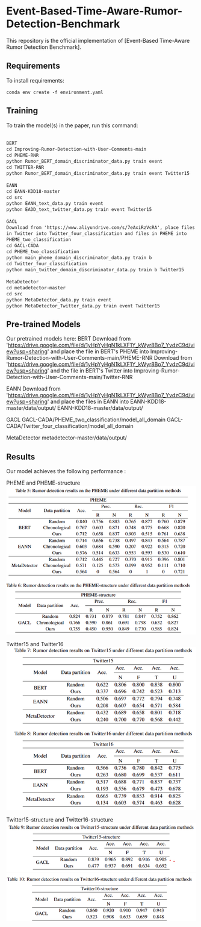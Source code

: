 # Event-Based-Time-Aware-Rumor-Detection-Benchmark
This repository is the official implementation of [Event-Based Time-Aware Rumor Detection
Benchmark]. 


## Requirements

To install requirements:

```setup
conda env create -f environment.yaml
```


## Training

To train the model(s) in the paper, run this command:

```train

BERT
cd Improving-Rumor-Detection-with-User-Comments-main
cd PHEME-RNR
python Rumor_BERT_domain_discriminator_data.py train event
cd TWITTER-RNR
python Rumor_BERT_domain_discriminator_data.py train event Twitter15

EANN
cd EANN-KDD18-master
cd src
python EANN_text_data.py train event
python EADD_text_twitter_data.py train event Twitter15

GACL
Download from 'https://www.aliyundrive.com/s/7eAxiRzVcRA', place files in Twitter into Twitter_four_classification and files in PHEME into PHEME_two_classification
cd GACL-CADA
cd PHEME_two_classification
python main_pheme_domain_discriminator_data.py train b
cd Twitter_four_classification
python main_twitter_domain_discriminator_data.py train b Twitter15

MetaDetector
cd metadetector-master
cd src
python MetaDetector_data.py train event
python MetaDetector_Twitter_data.py train event Twitter15

```



## Pre-trained Models

Our pretrained models here:
BERT
Download from 'https://drive.google.com/file/d/1yHpYyHgN1kLXF1Y_kWyr8Bo7_YvdzC9d/view?usp=sharing' and place the file in BERT's PHEME into Improving-Rumor-Detection-with-User-Comments-main/PHEME-RNR
Download from 'https://drive.google.com/file/d/1yHpYyHgN1kLXF1Y_kWyr8Bo7_YvdzC9d/view?usp=sharing' and the file in BERT's Twitter into Improving-Rumor-Detection-with-User-Comments-main/Twitter-RNR


EANN
Download from 'https://drive.google.com/file/d/1yHpYyHgN1kLXF1Y_kWyr8Bo7_YvdzC9d/view?usp=sharing' and place the files in EANN into EANN-KDD18-master/data/output/
EANN-KDD18-master/data/output/

GACL
GACL-CADA/PHEME_two_classification/model_all_domain
GACL-CADA/Twitter_four_classification/model_all_domain

MetaDetector
metadetector-master/data/output/


## Results

Our model achieves the following performance :

PHEME and PHEME-structure ![image](image/result_PHEME.png)

Twitter15 and Twitter16 ![image](image/result_Twitter.png)  

Twitter15-structure and Twitter16-structure ![image](image/result_Twitter15-structure.png) ![image](image/result_Twitter16-structure.png)



